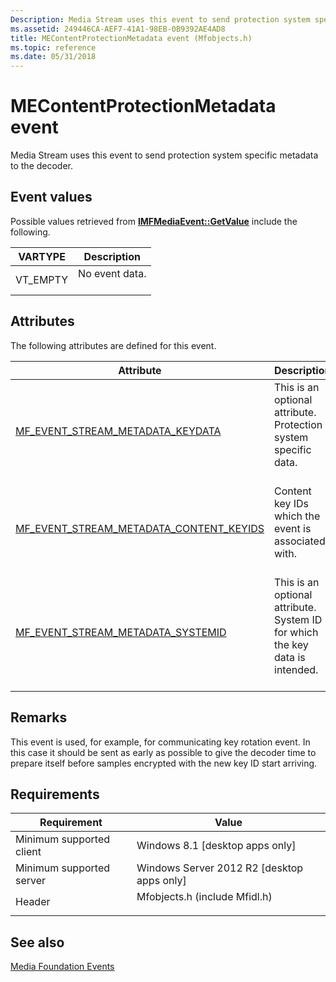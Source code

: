 ```yaml
---
Description: Media Stream uses this event to send protection system specific metadata to the decoder.
ms.assetid: 249446CA-AEF7-41A1-98EB-0B9392AE4AD8
title: MEContentProtectionMetadata event (Mfobjects.h)
ms.topic: reference
ms.date: 05/31/2018
---
```


# MEContentProtectionMetadata event

Media Stream uses this event to send protection system specific metadata to the decoder.

## Event values

Possible values retrieved from [**IMFMediaEvent::GetValue**](/windows/desktop/api/mfobjects/nf-mfobjects-imfmediaevent-getvalue) include the following.



| VARTYPE              | Description                           |
|----------------------|---------------------------------------|
| VT\_EMPTY<br/> | No event data.<br/> <br/> |



## Attributes

The following attributes are defined for this event.



| Attribute                                                                                              | Description                                                                                         |
|--------------------------------------------------------------------------------------------------------|-----------------------------------------------------------------------------------------------------|
| [MF\_EVENT\_STREAM\_METADATA\_KEYDATA](mf-event-stream-metadata-keydata.md)<br/>                | This is an optional attribute. Protection system specific data.<br/> <br/>              |
| [MF\_EVENT\_STREAM\_METADATA\_CONTENT\_KEYIDS](mf-event-stream-metadata-content-keyids.md)<br/> | Content key IDs which the event is associated with.<br/> <br/>                          |
| [MF\_EVENT\_STREAM\_METADATA\_SYSTEMID](mf-event-stream-metadata-systemid.md)<br/>              | This is an optional attribute. System ID for which the key data is intended.<br/> <br/> |



## Remarks

This event is used, for example, for communicating key rotation event. In this case it should be sent as early as possible to give the decoder time to prepare itself before samples encrypted with the new key ID start arriving.

## Requirements



| Requirement | Value |
|-------------------------------------|----------------------------------------------------------------------------------------------------------|
| Minimum supported client<br/> | Windows 8.1 \[desktop apps only\]<br/>                                                             |
| Minimum supported server<br/> | Windows Server 2012 R2 \[desktop apps only\]<br/>                                                  |
| Header<br/>                   | <dl> <dt>Mfobjects.h (include Mfidl.h)</dt> </dl> |



## See also

<dl> <dt>

[Media Foundation Events](media-foundation-events.md)
</dt> </dl>

 

 




